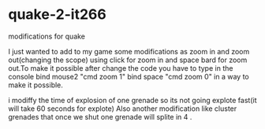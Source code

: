 # quake-2-it266
modifications for quake 
 
 
I just wanted to add to my game some modifications as zoom in and zoom out(changing the scope) using click for zoom in and space bard for zoom out.To make it possible after change the code you have to type in the console
bind mouse2 "cmd zoom 1"
bind space "cmd zoom 0"
in a way to make it possible.

 i modiffy the time of explosion of one grenade so its not going explote fast(it will take 60 seconds for explote)
Also another modification like cluster grenades that once we shut one grenade will splite in 4 .
